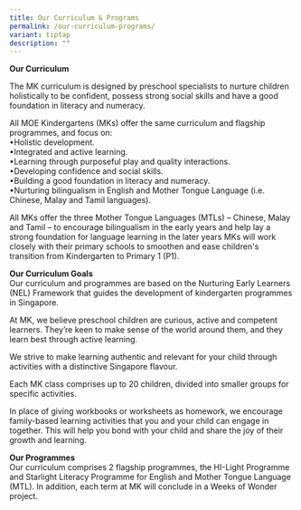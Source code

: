 ```yaml
---
title: Our Curriculum & Programs
permalink: /our-curriculum-programs/
variant: tiptap
description: ""
---
```

<p><strong>Our Curriculum</strong>
</p>
<p>The MK curriculum is designed by preschool specialists to nurture children
holistically to be confident, possess strong social skills and have a good
foundation in literacy and numeracy.</p>
<p></p>
<p>All MOE Kindergartens (MKs) offer the same curriculum and flagship programmes,
and focus on:
<br>•Holistic development.
<br>•Integrated and active learning.
<br>•Learning through purposeful play and quality interactions.
<br>•Developing confidence and social skills.
<br>•Building a good foundation in literacy and numeracy.
<br>•Nurturing bilingualism in English and Mother Tongue Language (i.e. Chinese,
Malay and Tamil languages).</p>
<p></p>
<p>All MKs offer the three Mother Tongue Languages (MTLs) – Chinese, Malay
and Tamil – to encourage bilingualism in the early years and help lay a
strong foundation for language learning in the later years MKs will work
closely with their primary schools to smoothen and ease children's transition
from Kindergarten to Primary 1 (P1).</p>
<p></p>
<p><strong>Our Curriculum Goals</strong>
<br>Our curriculum and programmes are based on the Nurturing Early Learners
(NEL) Framework that guides the development of kindergarten programmes
in Singapore.</p>
<p></p>
<p>At MK, we believe preschool children are curious, active and competent
learners. They’re keen to make sense of the world around them, and they
learn best through active learning.</p>
<p></p>
<p>We strive to make learning authentic and relevant for your child through
activities with a distinctive Singapore flavour.</p>
<p></p>
<p>Each MK class comprises up to 20 children, divided into smaller groups
for specific activities.</p>
<p></p>
<p>In place of giving workbooks or worksheets as homework, we encourage family-based
learning activities that you and your child can engage in together. This
will help you bond with your child and share the joy of their growth and
learning.</p>
<p></p>
<p><strong>Our Programmes</strong>
<br>Our curriculum comprises 2 flagship programmes, the HI-Light Programme
and Starlight Literacy Programme for English and Mother Tongue Language
(MTL). In addition, each term at MK will conclude in a Weeks of Wonder
project.</p>
<p></p>
<p></p>
<p></p>